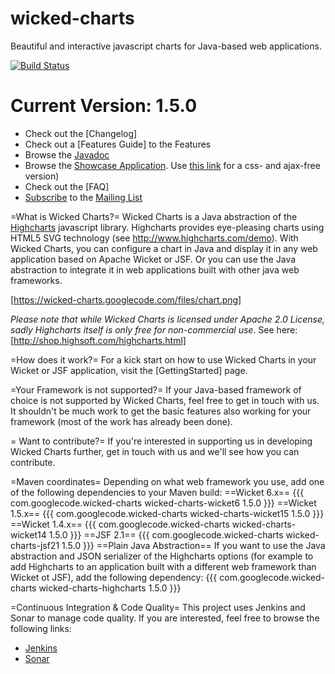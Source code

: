 wicked-charts
=============
Beautiful and interactive javascript charts for Java-based web applications.

[![Build Status](https://travis-ci.org/thombergs/wicked-charts.png?branch=master)](https://travis-ci.org/thombergs/wicked-charts)

Current Version: 1.5.0
======================

 * Check out the [Changelog]
 * Check out a [Features Guide] to the Features
 * Browse the <a href="https://wicked-charts.googlecode.com/svn/trunk/wicked-charts-parent/apidocs/index.html">Javadoc</a>
 * Browse the <a href="http://wicked-charts.org/wicked-charts-showcase-wicket6">Showcase Application</a>. Use <a href="http://wicked-charts.org/wicked-charts-showcase-wicket6/simple">this link</a> for a css- and ajax-free version)
 * Check out the [FAQ]
 * <a href="http://wicked-charts.2319560.n4.nabble.com/template/NamlServlet.jtp?macro=subscribe&node=1">Subscribe</a> to the <a href="http://wicked-charts.2319560.n4.nabble.com/">Mailing List</a>

=What is Wicked Charts?=
Wicked Charts is a Java abstraction of the <a href="http://www.highcharts.com">Highcharts</a> javascript library. Highcharts provides eye-pleasing charts using HTML5 SVG technology (see http://www.highcharts.com/demo). With Wicked Charts, you can configure a chart in Java and display it in any web application based on Apache Wicket or JSF. Or you can use the Java abstraction to integrate it in web applications built with other java web frameworks.

[https://wicked-charts.googlecode.com/files/chart.png]

*Please note that while Wicked Charts is licensed under Apache 2.0 License, sadly Highcharts itself is only free for non-commercial use*. 
See here: [http://shop.highsoft.com/highcharts.html]


=How does it work?=
For a kick start on how to use Wicked Charts in your Wicket or JSF application, visit the [GettingStarted] page.

=Your Framework is not supported?=
If your Java-based framework of choice is not supported by Wicked Charts, feel free to get in touch with us. It shouldn't be much work to get the basic features also working for your framework (most of the work has already been done).

= Want to contribute?=
If you're interested in supporting us in developing Wicked Charts further, get in touch with us and we'll see how you can contribute.

=Maven coordinates=
Depending on what web framework you use, add one of the following dependencies to your Maven build:
==Wicket 6.x==
{{{
<dependency>
  <groupId>com.googlecode.wicked-charts</groupId>
  <artifactId>wicked-charts-wicket6</artifactId>
  <version>1.5.0</version>
</dependency>
}}}
==Wicket 1.5.x==
{{{
<dependency>
  <groupId>com.googlecode.wicked-charts</groupId>
  <artifactId>wicked-charts-wicket15</artifactId>
  <version>1.5.0</version>
</dependency>
}}}
==Wicket 1.4.x==
{{{
<dependency>
  <groupId>com.googlecode.wicked-charts</groupId>
  <artifactId>wicked-charts-wicket14</artifactId>
  <version>1.5.0</version>
</dependency>
}}}
==JSF 2.1==
{{{
<dependency>
  <groupId>com.googlecode.wicked-charts</groupId>
  <artifactId>wicked-charts-jsf21</artifactId>
  <version>1.5.0</version>
</dependency>
}}}
==Plain Java Abstraction==
If you want to use the Java abstraction and JSON serializer of the Highcharts options (for example to add Highcharts to an application built with a different web framework than Wicket ot JSF), add the following dependency:
{{{
<dependency>
  <groupId>com.googlecode.wicked-charts</groupId>
  <artifactId>wicked-charts-highcharts</artifactId>
  <version>1.5.0</version>
</dependency>
}}}

=Continuous Integration & Code Quality=
This project uses Jenkins and Sonar to manage code quality. If you are interested, feel free to browse the following links:
 * <a href="http://ci.balke-technologies.de/jenkins/job/wicked-charts/">Jenkins</a>
 * <a href="http://ci.balke-technologies.de/sonar/dashboard/index/474">Sonar</a>
